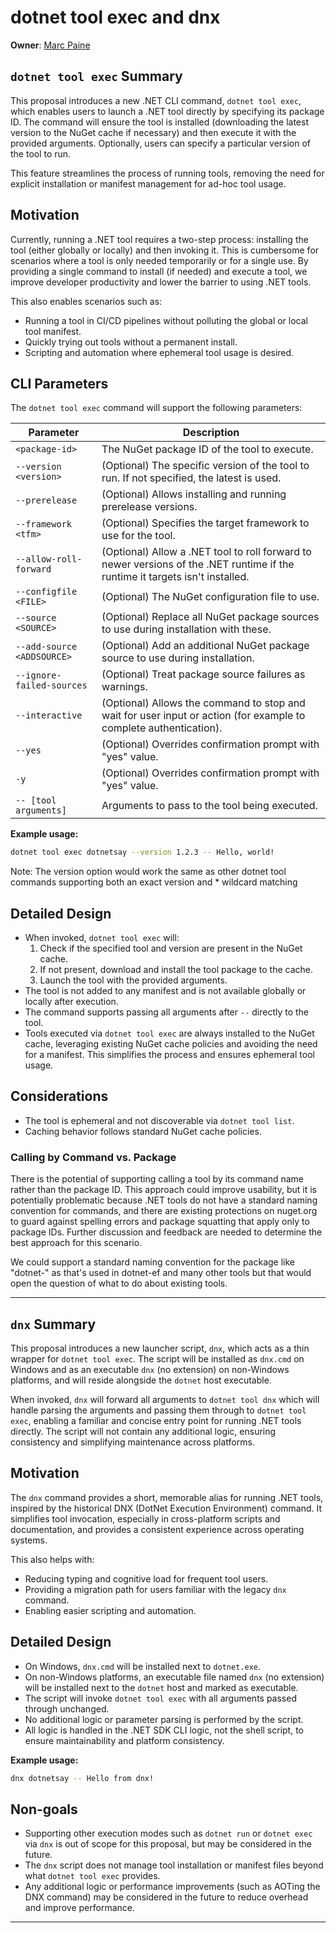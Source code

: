 # dotnet tool exec and dnx

**Owner**: [Marc Paine](https://github.com/marcpopMSFT)

## `dotnet tool exec` Summary

This proposal introduces a new .NET CLI command, `dotnet tool exec`, which enables users to launch a .NET tool directly by specifying its package ID. The command will ensure the tool is installed (downloading the latest version to the NuGet cache if necessary) and then execute it with the provided arguments. Optionally, users can specify a particular version of the tool to run.

This feature streamlines the process of running tools, removing the need for explicit installation or manifest management for ad-hoc tool usage.

## Motivation

Currently, running a .NET tool requires a two-step process: installing the tool (either globally or locally) and then invoking it. This is cumbersome for scenarios where a tool is only needed temporarily or for a single use. By providing a single command to install (if needed) and execute a tool, we improve developer productivity and lower the barrier to using .NET tools.

This also enables scenarios such as:

- Running a tool in CI/CD pipelines without polluting the global or local tool manifest.
- Quickly trying out tools without a permanent install.
- Scripting and automation where ephemeral tool usage is desired.

## CLI Parameters

The `dotnet tool exec` command will support the following parameters:

| Parameter                | Description                                                                                  |
|--------------------------|----------------------------------------------------------------------------------------------|
| `<package-id>`           | The NuGet package ID of the tool to execute.                                                 |
| `--version <version>`    | (Optional) The specific version of the tool to run. If not specified, the latest is used.    |
| `--prerelease`           | (Optional) Allows installing and running prerelease versions.                                |
| `--framework <tfm>`      | (Optional) Specifies the target framework to use for the tool.                               |
| `--allow-roll-forward`   | (Optional) Allow a .NET tool to roll forward to newer versions of the .NET runtime if the runtime it targets isn't installed. |
| `--configfile <FILE>`    | (Optional) The NuGet configuration file to use.                                             |
| `--source <SOURCE>`      | (Optional) Replace all NuGet package sources to use during installation with these.          |
| `--add-source <ADDSOURCE>`| (Optional) Add an additional NuGet package source to use during installation.               |
| `--ignore-failed-sources`| (Optional) Treat package source failures as warnings.                                        |
| `--interactive`          | (Optional) Allows the command to stop and wait for user input or action (for example to complete authentication). |
| `--yes`                  | (Optional) Overrides confirmation prompt with "yes" value.                                 |
| `-y`                     | (Optional) Overrides confirmation prompt with "yes" value.                                 |
| `-- [tool arguments]`    | Arguments to pass to the tool being executed.                                                |

**Example usage:**

```sh
dotnet tool exec dotnetsay --version 1.2.3 -- Hello, world!
```

Note: The version option would work the same as other dotnet tool commands supporting both an exact version and * wildcard matching

## Detailed Design

- When invoked, `dotnet tool exec` will:
  1. Check if the specified tool and version are present in the NuGet cache.
  2. If not present, download and install the tool package to the cache.
  3. Launch the tool with the provided arguments.
- The tool is not added to any manifest and is not available globally or locally after execution.
- The command supports passing all arguments after `--` directly to the tool.
- Tools executed via `dotnet tool exec` are always installed to the NuGet cache, leveraging existing NuGet cache policies and avoiding the need for a manifest. This simplifies the process and ensures ephemeral tool usage.

## Considerations

- The tool is ephemeral and not discoverable via `dotnet tool list`.
- Caching behavior follows standard NuGet cache policies.

### Calling by Command vs. Package

There is the potential of supporting calling a tool by its command name rather than the package ID. This approach could improve usability, but it is potentially problematic because .NET tools do not have a standard naming convention for commands, and there are existing protections on nuget.org to guard against spelling errors and package squatting that apply only to package IDs. Further discussion and feedback are needed to determine the best approach for this scenario.

We could support a standard naming convention for the package like "dotnet-<command>" as that's used in dotnet-ef and many other tools but that would open the question of what to do about existing tools.

---

## `dnx` Summary

This proposal introduces a new launcher script, `dnx`, which acts as a thin wrapper for `dotnet tool exec`. The script will be installed as `dnx.cmd` on Windows and as an executable `dnx` (no extension) on non-Windows platforms, and will reside alongside the `dotnet` host executable.

When invoked, `dnx` will forward all arguments to `dotnet tool dnx` which will handle parsing the arguments and passing them through to `dotnet tool exec`, enabling a familiar and concise entry point for running .NET tools directly. The script will not contain any additional logic, ensuring consistency and simplifying maintenance across platforms.

## Motivation

The `dnx` command provides a short, memorable alias for running .NET tools, inspired by the historical DNX (DotNet Execution Environment) command. It simplifies tool invocation, especially in cross-platform scripts and documentation, and provides a consistent experience across operating systems.

This also helps with:

- Reducing typing and cognitive load for frequent tool users.
- Providing a migration path for users familiar with the legacy `dnx` command.
- Enabling easier scripting and automation.

## Detailed Design

- On Windows, `dnx.cmd` will be installed next to `dotnet.exe`.
- On non-Windows platforms, an executable file named `dnx` (no extension) will be installed next to the `dotnet` host and marked as executable.
- The script will invoke `dotnet tool exec` with all arguments passed through unchanged.
- No additional logic or parameter parsing is performed by the script.
- All logic is handled in the .NET SDK CLI logic, not the shell script, to ensure maintainability and platform consistency.

**Example usage:**

```sh
dnx dotnetsay -- Hello from dnx!
```

## Non-goals

- Supporting other execution modes such as `dotnet run` or `dotnet exec` via `dnx` is out of scope for this proposal, but may be considered in the future.
- The `dnx` script does not manage tool installation or manifest files beyond what `dotnet tool exec` provides.
- Any additional logic or performance improvements (such as AOTing the DNX command) may be considered in the future to reduce overhead and improve performance.

---
